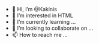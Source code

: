 - 👋 Hi, I’m @Kakinis
- 👀 I’m interested in HTML
- 🌱 I’m currently learning ...
- 💞️ I’m looking to collaborate on ...
- 📫 How to reach me ...

<!---
Kakinis/Kakinis is a ✨ special ✨ repository because its `README.md` (this file) appears on your GitHub profile.
You can click the Preview link to take a look at your changes.
--->
